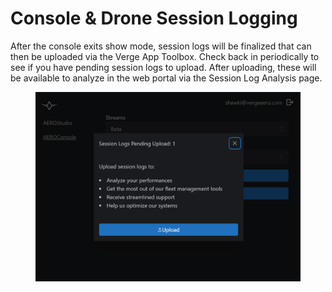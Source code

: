 # Console & Drone Session Logging

After the console exits show mode, session logs will be finalized that can then be uploaded via the Verge App Toolbox. Check back in periodically to see if you have pending session logs to upload. After uploading, these will be available to analyze in the web portal via the Session Log Analysis page.

<figure><img src="../../.gitbook/assets/image (3) (1).png" alt=""><figcaption></figcaption></figure>

